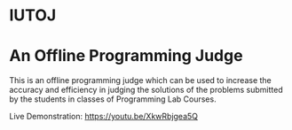 # IUTOJ
# An Offline Programming Judge

This is an offline programming judge which can be used to increase the accuracy and efficiency in judging the solutions of the problems submitted by the students in classes of Programming Lab Courses.

Live Demonstration: https://youtu.be/XkwRbjgea5Q
